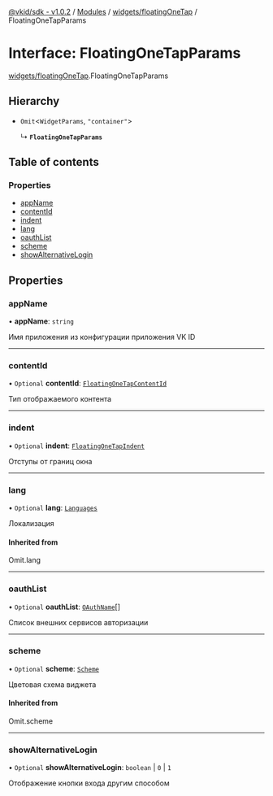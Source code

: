 [@vkid/sdk - v1.0.2](../README.md) / [Modules](../modules.md) / [widgets/floatingOneTap](../modules/widgets_floatingOneTap.md) / FloatingOneTapParams

# Interface: FloatingOneTapParams

[widgets/floatingOneTap](../modules/widgets_floatingOneTap.md).FloatingOneTapParams

## Hierarchy

- `Omit`<`WidgetParams`, ``"container"``\>

  ↳ **`FloatingOneTapParams`**

## Table of contents

### Properties

- [appName](widgets_floatingOneTap.FloatingOneTapParams.md#appname)
- [contentId](widgets_floatingOneTap.FloatingOneTapParams.md#contentid)
- [indent](widgets_floatingOneTap.FloatingOneTapParams.md#indent)
- [lang](widgets_floatingOneTap.FloatingOneTapParams.md#lang)
- [oauthList](widgets_floatingOneTap.FloatingOneTapParams.md#oauthlist)
- [scheme](widgets_floatingOneTap.FloatingOneTapParams.md#scheme)
- [showAlternativeLogin](widgets_floatingOneTap.FloatingOneTapParams.md#showalternativelogin)

## Properties

### appName

• **appName**: `string`

Имя приложения из конфигурации приложения VK ID

___

### contentId

• `Optional` **contentId**: [`FloatingOneTapContentId`](../enums/widgets_floatingOneTap.FloatingOneTapContentId.md)

Тип отображаемого контента

___

### indent

• `Optional` **indent**: [`FloatingOneTapIndent`](widgets_floatingOneTap.FloatingOneTapIndent.md)

Отступы от границ окна

___

### lang

• `Optional` **lang**: [`Languages`](../enums/types.Languages.md)

Локализация

#### Inherited from

Omit.lang

___

### oauthList

• `Optional` **oauthList**: [`OAuthName`](../enums/widgets_oauthList.OAuthName.md)[]

Список внешних сервисов авторизации

___

### scheme

• `Optional` **scheme**: [`Scheme`](../enums/types.Scheme.md)

Цветовая схема виджета

#### Inherited from

Omit.scheme

___

### showAlternativeLogin

• `Optional` **showAlternativeLogin**: `boolean` \| ``0`` \| ``1``

Отображение кнопки входа другим способом
